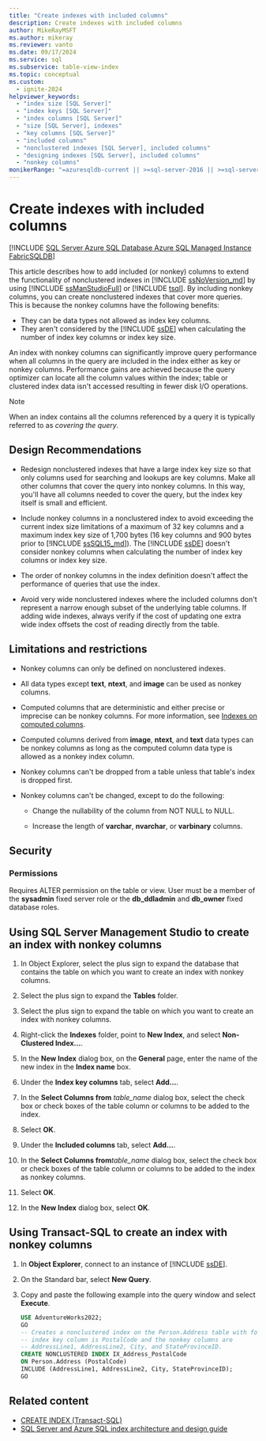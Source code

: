 ```yaml
---
title: "Create indexes with included columns"
description: Create indexes with included columns
author: MikeRayMSFT
ms.author: mikeray
ms.reviewer: vanto
ms.date: 09/17/2024
ms.service: sql
ms.subservice: table-view-index
ms.topic: conceptual
ms.custom:
  - ignite-2024
helpviewer_keywords:
  - "index size [SQL Server]"
  - "index keys [SQL Server]"
  - "index columns [SQL Server]"
  - "size [SQL Server], indexes"
  - "key columns [SQL Server]"
  - "included columns"
  - "nonclustered indexes [SQL Server], included columns"
  - "designing indexes [SQL Server], included columns"
  - "nonkey columns"
monikerRange: "=azuresqldb-current || >=sql-server-2016 || >=sql-server-linux-2017 || =azuresqldb-mi-current || =fabric"
---
```

# Create indexes with included columns

[!INCLUDE [SQL Server Azure SQL Database Azure SQL Managed Instance FabricSQLDB](../../includes/applies-to-version/sql-asdb-asdbmi-fabricsqldb.md)]

This article describes how to add included (or nonkey) columns to extend the functionality of nonclustered indexes in [!INCLUDE [ssNoVersion_md](../../includes/ssnoversion-md.md)] by using [!INCLUDE [ssManStudioFull](../../includes/ssmanstudiofull-md.md)] or [!INCLUDE [tsql](../../includes/tsql-md.md)]. By including nonkey columns, you can create nonclustered indexes that cover more queries. This is because the nonkey columns have the following benefits:

- They can be data types not allowed as index key columns.
- They aren't considered by the [!INCLUDE [ssDE](../../includes/ssde-md.md)] when calculating the number of index key columns or index key size.

An index with nonkey columns can significantly improve query performance when all columns in the query are included in the index either as key or nonkey columns. Performance gains are achieved because the query optimizer can locate all the column values within the index; table or clustered index data isn't accessed resulting in fewer disk I/O operations.

> [!NOTE]  
> When an index contains all the columns referenced by a query it is typically referred to as *covering the query*.

## <a name="DesignRecs"></a> Design Recommendations

- Redesign nonclustered indexes that have a large index key size so that only columns used for searching and lookups are key columns. Make all other columns that cover the query into nonkey columns. In this way, you'll have all columns needed to cover the query, but the index key itself is small and efficient.

- Include nonkey columns in a nonclustered index to avoid exceeding the current index size limitations of a maximum of 32 key columns and a maximum index key size of 1,700 bytes (16 key columns and 900 bytes prior to [!INCLUDE [ssSQL15_md](../../includes/sssql16-md.md)]). The [!INCLUDE [ssDE](../../includes/ssde-md.md)] doesn't consider nonkey columns when calculating the number of index key columns or index key size.

- The order of nonkey columns in the index definition doesn't affect the performance of queries that use the index.

- Avoid very wide nonclustered indexes where the included columns don't represent a narrow enough subset of the underlying table columns. If adding wide indexes, always verify if the cost of updating one extra wide index offsets the cost of reading directly from the table.

## <a name="Restrictions"></a> Limitations and restrictions

- Nonkey columns can only be defined on nonclustered indexes.

- All data types except **text**, **ntext**, and **image** can be used as nonkey columns.

- Computed columns that are deterministic and either precise or imprecise can be nonkey columns. For more information, see [Indexes on computed columns](indexes-on-computed-columns.md).

- Computed columns derived from **image**, **ntext**, and **text** data types can be nonkey columns as long as the computed column data type is allowed as a nonkey index column.

- Nonkey columns can't be dropped from a table unless that table's index is dropped first.

- Nonkey columns can't be changed, except to do the following:

    - Change the nullability of the column from NOT NULL to NULL.

    - Increase the length of **varchar**, **nvarchar**, or **varbinary** columns.

## <a name="Security"></a> Security

### <a name="Permissions"></a> Permissions

Requires ALTER permission on the table or view. User must be a member of the **sysadmin** fixed server role or the **db_ddladmin** and **db_owner** fixed database roles.

## <a name="SSMSProcedure"></a> Using SQL Server Management Studio to create an index with nonkey columns

1. In Object Explorer, select the plus sign to expand the database that contains the table on which you want to create an index with nonkey columns.

1. Select the plus sign to expand the **Tables** folder.

1. Select the plus sign to expand the table on which you want to create an index with nonkey columns.

1. Right-click the **Indexes** folder, point to **New Index**, and select **Non-Clustered Index...**.

1. In the **New Index** dialog box, on the **General** page, enter the name of the new index in the **Index name** box.

1. Under the **Index key columns** tab, select **Add...**.

1. In the **Select Columns from** _table\_name_ dialog box, select the check box or check boxes of the table column or columns to be added to the index.

1. Select **OK**.

1. Under the **Included columns** tab, select **Add...**.

1. In the **Select Columns from**_table\_name_ dialog box, select the check box or check boxes of the table column or columns to be added to the index as nonkey columns.

1. Select **OK**.

1. In the **New Index** dialog box, select **OK**.

## <a name="TsqlProcedure"></a> Using Transact-SQL to create an index with nonkey columns

1. In **Object Explorer**, connect to an instance of [!INCLUDE [ssDE](../../includes/ssde-md.md)].

1. On the Standard bar, select **New Query**.

1. Copy and paste the following example into the query window and select **Execute**.

    ```sql
    USE AdventureWorks2022;
    GO
    -- Creates a nonclustered index on the Person.Address table with four included (nonkey) columns.
    -- index key column is PostalCode and the nonkey columns are
    -- AddressLine1, AddressLine2, City, and StateProvinceID.
    CREATE NONCLUSTERED INDEX IX_Address_PostalCode
    ON Person.Address (PostalCode)
    INCLUDE (AddressLine1, AddressLine2, City, StateProvinceID);
    GO
    ```

## Related content

- [CREATE INDEX (Transact-SQL)](../../t-sql/statements/create-index-transact-sql.md)
- [SQL Server and Azure SQL index architecture and design guide](../sql-server-index-design-guide.md)
